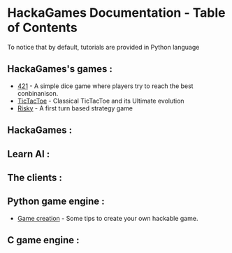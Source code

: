 # HackaGames Documentation - Table of Contents

To notice that by default, tutorials are provided in Python language


## HackaGames's games :

- [421](./tuto-game-421.md) - A simple dice game where players try to reach the best conbinanison.
- [TicTacToe](./tuto-game-tictactoe.md) - Classical TicTacToe and its Ultimate evolution
- [Risky](./tuto-game-risky.md) - A first turn based strategy game


## HackaGames :


## Learn AI :

<!--
- [Decision Tree]() - Applaying Decision Tree.
- [Decision Tree v2]() - Use Object-Oriented Programming to 
- [Q-Learning]() - Applaying Q-Learning to 421 game.
- [Factorized Q-Learning]() - Applaying Q-Learning to 421 game.
-->

## The clients :



## Python game engine :

- [Game creation](./tuto-engine-gamecreation-python.md) - Some tips to create your own hackable game.

## C game engine :



